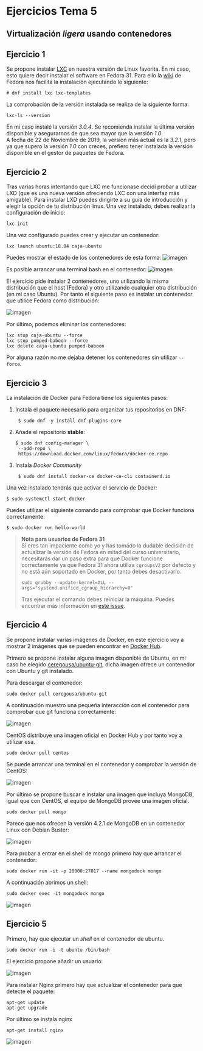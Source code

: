 # Ejercicios Tema 5
## Virtualización _ligera_ usando contenedores

## Ejercicio 1
Se propone instalar [LXC](https://linuxcontainers.org/lxc/) en nuestra versión de Linux favorita. En mi caso, esto quiere decir instalar el software en Fedora 31. Para ello la [wiki](https://fedoraproject.org/wiki/LXC) de Fedora nos facilita la instalación ejecutando lo siguiente:

```
# dnf install lxc lxc-templates
```

La comprobación de la versión instalada se realiza de la siguiente forma:

```
lxc-ls --version
```

En mi caso instalé la versión _3.0.4_. Se recomienda instalar la última versión disponible y asegurarnos de que sea mayor que la versión _1.0_.  
A fecha de 22 de Noviembre de 2019, la versión más actual es la _3.2.1_, pero ya que supero la versión _1.0_ con creces, prefiero tener instalada la versión disponible en el gestor de paquetes de Fedora.

## Ejercicio 2
Tras varias horas intentando que LXC me funcionase decidí probar a utilizar LXD (que es una nueva versión ofreciendo LXC con una interfaz más amigable). Para instalar LXD puedes dirigirte a su guía de introducción y elegir la opción de tu distribución linux. 
Una vez instalado, debes realizar la configuración de inicio:
```
lxc init
```

Una vez configurado puedes crear y ejecutar un contenedor:
```
lxc launch ubuntu:18.04 caja-ubuntu
```

Puedes mostrar el estado de los contenedores de esta forma:
![imagen](img/t5/lxc-list.png)

Es posible arrancar una terminal bash en el contenedor:
![imagen](img/t5/lxc-exec.png)

El ejercicio pide instalar 2 contenedores, uno utilizando la misma distribución que el host (Fedora) y otro utilizando cualquier otra distribución (en mi caso Ubuntu). Por tanto el siguiente paso es instalar un contenedor que utilice Fedora como distribución:

![imagen](img/t5/lxc-done.png)

Por último, podemos eliminar los contenedores:

```
lxc stop caja-ubuntu --force
lxc stop pumped-baboon --force
lxc delete caja-ubuntu pumped-baboon
```

Por alguna razón no me dejaba detener los contenedores sin utilizar `--force`.

## Ejercicio 3
La instalación de Docker para Fedora tiene los siguientes pasos:
1. Instala el paquete necesario para organizar tus repositorios en DNF:
   ```
    $ sudo dnf -y install dnf-plugins-core
   ```
2. Añade el repositorio __stable__:
   ```
   $ sudo dnf config-manager \
    --add-repo \
    https://download.docker.com/linux/fedora/docker-ce.repo
   ```
3. Instala _Docker Community_
   ```
    $ sudo dnf install docker-ce docker-ce-cli containerd.io
   ```

Una vez instalado tendrás que activar el servicio de Docker:
```
$ sudo systemctl start docker
```

Puedes utilizar el siguiente comando para comprobar que Docker funciona correctamente:
```
$ sudo docker run hello-world
```

> __Nota para usuarios de Fedora 31__  
> Si eres tan impaciente como yo y has tomado la dudable decisión de actualizar la versión de Fedora en mitad del curso universitario, necesitarás dar un paso extra para que Docker funcione correctamente ya que Fedora 31 ahora utiliza `cgroupsV2` por defecto y no está aún soportado en Docker, por tanto debes desactivarlo.
> ```
> sudo grubby --update-kernel=ALL --args="systemd.unified_cgroup_hierarchy=0"
> ```
> Tras ejecutar el comando debes reiniciar la máquina. Puedes encontrar más información en [este issue](https://github.com/docker/cli/issues/297).

## Ejercicio 4
Se propone instalar varias imágenes de Docker, en este ejercicio voy a mostrar 2 imágenes que se pueden encontrar en [Docker Hub](https://hub.docker.com/).

Primero se propone instalar alguna imagen disponible de Ubuntu, en mi caso he elegido [ceregousa/ubuntu-git](https://hub.docker.com/r/ceregousa/ubuntu-git), dicha imagen ofrece un contenedor con Ubuntu y git instalado.

Para descargar el contenedor:

```
sudo docker pull ceregousa/ubuntu-git
```

A continuación muestro una pequeña interacción con el contenedor para comprobar que git funciona correctamente:

![imagen](img/t5/docker-ubuntugit.png)

CentOS distribuye una imagen oficial en Docker Hub y por tanto voy a utilizar esa.

```
sudo docker pull centos
```

Se puede arrancar una terminal en el contenedor y comprobar la versión de CentOS:
 
![imagen](img/t5/centos-release.png)

Por último se propone buscar e instalar una imagen que incluya MongoDB, igual que con CentOS, el equipo de MongoDB provee una imagen oficial.

```
sudo docker pull mongo
```

Parece que nos ofrecen la versión 4.2.1 de MongoDB en un contenedor Linux con Debian Buster:

![imagen](img/t5/mongo-version.png)

Para probar a entrar en el shell de mongo primero hay que arrancar el contenedor:

```
sudo docker run -it -p 28000:27017 --name mongodock mongo
```

A continuación abrimos un shell:

```
sudo docker exec -it mongodock mongo
```

![imagen](img/t5/shell-mongo.png)

## Ejercicio 5
Primero, hay que ejecutar un _shell_ en el contenedor de ubuntu.

```
sudo docker run -i -t ubuntu /bin/bash
```

El ejercicio propone añadir un usuario:

![imagen](img/t5/adduser.png)

Para instalar Nginx primero hay que actualizar el contenedor para que detecte el paquete:

```
apt-get update
apt-get upgrade
```

Por último se instala nginx

```
apt-get install nginx
```

![imagen](img/t5/nginx-v.png)